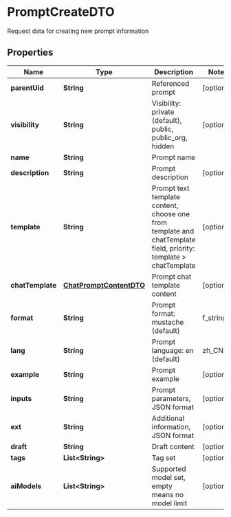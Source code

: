 

# PromptCreateDTO

Request data for creating new prompt information

## Properties

| Name | Type | Description | Notes |
|------------ | ------------- | ------------- | -------------|
|**parentUid** | **String** | Referenced prompt |  [optional] |
|**visibility** | **String** | Visibility: private (default), public, public_org, hidden |  [optional] |
|**name** | **String** | Prompt name |  |
|**description** | **String** | Prompt description |  [optional] |
|**template** | **String** | Prompt text template content, choose one from template and chatTemplate field, priority: template &gt; chatTemplate |  [optional] |
|**chatTemplate** | [**ChatPromptContentDTO**](ChatPromptContentDTO.md) | Prompt chat template content |  [optional] |
|**format** | **String** | Prompt format: mustache (default) | f_string |  [optional] |
|**lang** | **String** | Prompt language: en (default) | zh_CN | ... |  [optional] |
|**example** | **String** | Prompt example |  [optional] |
|**inputs** | **String** | Prompt parameters, JSON format |  [optional] |
|**ext** | **String** | Additional information, JSON format |  [optional] |
|**draft** | **String** | Draft content |  [optional] |
|**tags** | **List&lt;String&gt;** | Tag set |  [optional] |
|**aiModels** | **List&lt;String&gt;** | Supported model set, empty means no model limit |  [optional] |



